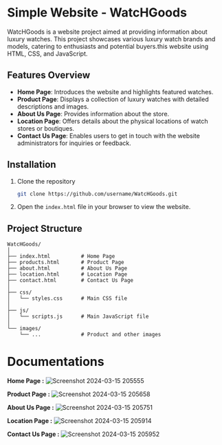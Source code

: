 # Simple Website - WatcHGoods
WatcHGoods is a website project aimed at providing information about luxury watches. This project showcases various luxury watch brands and models, catering to enthusiasts and potential buyers.this website using HTML, CSS, and JavaScript.

## Features Overview
- **Home Page**: Introduces the website and highlights featured watches.
- **Product Page**: Displays a collection of luxury watches with detailed descriptions and images.
- **About Us Page**: Provides information about the store.
- **Location Page**: Offers details about the physical locations of watch stores or boutiques.
- **Contact Us Page**: Enables users to get in touch with the website administrators for inquiries or feedback.

## Installation
1. Clone the repository
    ```sh
    git clone https://github.com/username/WatcHGoods.git
    ```
2. Open the `index.html` file in your browser to view the website.


## Project Structure

```plaintext
WatcHGoods/
│
├── index.html          # Home Page
├── products.html       # Product Page
├── about.html          # About Us Page
├── location.html       # Location Page
├── contact.html        # Contact Us Page
│
├── css/
│   └── styles.css      # Main CSS file
│
├── js/
│   └── scripts.js      # Main JavaScript file
│
└── images/
    └── ...             # Product and other images
```

# Documentations

**Home Page :** 
![Screenshot 2024-03-15 205555](https://github.com/Wardth/HTML-Project/assets/115174247/cddb1a34-6c16-4a8b-b6f7-4e3bf1187b28)

**Product Page :**
![Screenshot 2024-03-15 205658](https://github.com/Wardth/HTML-Project/assets/115174247/60bc93cc-792a-43c1-a896-0d2918dc402e)

**About Us Page :**
![Screenshot 2024-03-15 205751](https://github.com/Wardth/HTML-Project/assets/115174247/fbb44b0a-a469-4415-a486-0583cf49b083)

**Location Page :**
![Screenshot 2024-03-15 205914](https://github.com/Wardth/HTML-Project/assets/115174247/0e240437-66f7-49ad-9a0d-7178e9d1aa87)

**Contact Us Page :**
![Screenshot 2024-03-15 205952](https://github.com/Wardth/HTML-Project/assets/115174247/32cfc1df-6d05-4529-92df-af6e41e61262)


